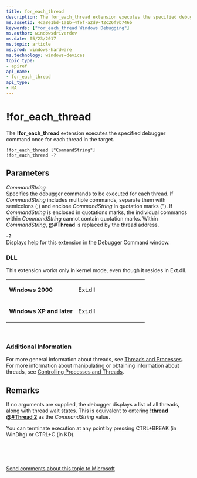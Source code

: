 ```yaml
---
title: for_each_thread
description: The for_each_thread extension executes the specified debugger command once for each thread in the target.
ms.assetid: 4ca8e1bd-1a1b-4fef-a2d9-42c26f9b746b
keywords: ["for_each_thread Windows Debugging"]
ms.author: windowsdriverdev
ms.date: 05/23/2017
ms.topic: article
ms.prod: windows-hardware
ms.technology: windows-devices
topic_type:
- apiref
api_name:
- for_each_thread
api_type:
- NA
---
```


# !for\_each\_thread


The **!for\_each\_thread** extension executes the specified debugger command once for each thread in the target.

```
!for_each_thread ["CommandString"] 
!for_each_thread -? 
```

## <span id="Parameters"></span><span id="parameters"></span><span id="PARAMETERS"></span>Parameters


<span id="_______CommandString______"></span><span id="_______commandstring______"></span><span id="_______COMMANDSTRING______"></span> *CommandString*   
Specifies the debugger commands to be executed for each thread. If *CommandString* includes multiple commands, separate them with semicolons (;) and enclose *CommandString* in quotation marks ("). If *CommandString* is enclosed in quotations marks, the individual commands within *CommandString* cannot contain quotation marks. Within *CommandString*, **@\#Thread** is replaced by the thread address.

<span id="_______-_______"></span> **-?**   
Displays help for this extension in the Debugger Command window.

### <span id="DLL"></span><span id="dll"></span>DLL

This extension works only in kernel mode, even though it resides in Ext.dll.

<table>
<colgroup>
<col width="50%" />
<col width="50%" />
</colgroup>
<tbody>
<tr class="odd">
<td align="left"><p><strong>Windows 2000</strong></p></td>
<td align="left"><p>Ext.dll</p></td>
</tr>
<tr class="even">
<td align="left"><p><strong>Windows XP and later</strong></p></td>
<td align="left"><p>Ext.dll</p></td>
</tr>
</tbody>
</table>

 

### <span id="Additional_Information"></span><span id="additional_information"></span><span id="ADDITIONAL_INFORMATION"></span>Additional Information

For more general information about threads, see [Threads and Processes](controlling-threads-and-processes.md). For more information about manipulating or obtaining information about threads, see [Controlling Processes and Threads](controlling-processes-and-threads.md).

Remarks
-------

If no arguments are supplied, the debugger displays a list of all threads, along with thread wait states. This is equivalent to entering [**!thread @\#Thread 2**](-process.md) as the *CommandString* value.

You can terminate execution at any point by pressing CTRL+BREAK (in WinDbg) or CTRL+C (in KD).

 

 

[Send comments about this topic to Microsoft](mailto:wsddocfb@microsoft.com?subject=Documentation%20feedback%20[debugger\debugger]:%20!for_each_thread%20%20RELEASE:%20%285/15/2017%29&body=%0A%0APRIVACY%20STATEMENT%0A%0AWe%20use%20your%20feedback%20to%20improve%20the%20documentation.%20We%20don't%20use%20your%20email%20address%20for%20any%20other%20purpose,%20and%20we'll%20remove%20your%20email%20address%20from%20our%20system%20after%20the%20issue%20that%20you're%20reporting%20is%20fixed.%20While%20we're%20working%20to%20fix%20this%20issue,%20we%20might%20send%20you%20an%20email%20message%20to%20ask%20for%20more%20info.%20Later,%20we%20might%20also%20send%20you%20an%20email%20message%20to%20let%20you%20know%20that%20we've%20addressed%20your%20feedback.%0A%0AFor%20more%20info%20about%20Microsoft's%20privacy%20policy,%20see%20http://privacy.microsoft.com/default.aspx. "Send comments about this topic to Microsoft")




